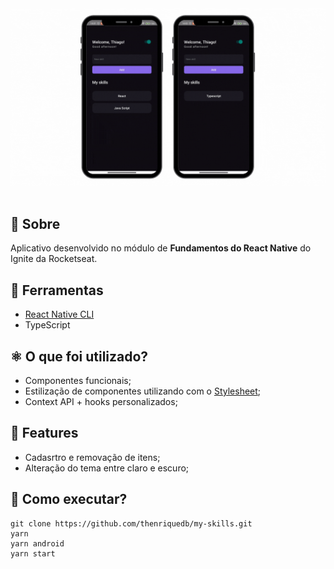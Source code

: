 <center>
<img src="docs/demo.gif">
</center>

<br>

## 📖 Sobre

Aplicativo desenvolvido no módulo de **Fundamentos do React Native** do Ignite da Rocketseat.

## 🧰 Ferramentas

- [React Native CLI](https://reactnative.dev/docs/environment-setup)
- TypeScript

## ⚛️ O que foi utilizado?

- Componentes funcionais;
- Estilização de componentes utilizando com o [Stylesheet](https://reactnative.dev/docs/stylesheet);
- Context API + hooks personalizados;

## 📝 Features

- Cadasrtro e removação de itens;
- Alteração do tema entre claro e escuro;

## 🏁 Como executar?

```shell
git clone https://github.com/thenriquedb/my-skills.git
yarn
yarn android
yarn start
```

